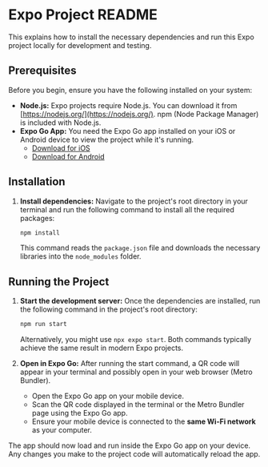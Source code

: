 # Expo Project README

This explains how to install the necessary dependencies and run this Expo project locally for development and testing.

## Prerequisites

Before you begin, ensure you have the following installed on your system:

* **Node.js:** Expo projects require Node.js. You can download it from [https://nodejs.org/](https://nodejs.org/). npm (Node Package Manager) is included with Node.js.
* **Expo Go App:** You need the Expo Go app installed on your iOS or Android device to view the project while it's running.
    * [Download for iOS](https://apps.apple.com/us/app/expo-go/id982107779)
    * [Download for Android](https://play.google.com/store/apps/details?id=host.exp.exponent)

## Installation

1.  **Install dependencies:** Navigate to the project's root directory in your terminal and run the following command to install all the required packages:
    ```bash
    npm install
    ```
    This command reads the `package.json` file and downloads the necessary libraries into the `node_modules` folder.

## Running the Project

1.  **Start the development server:** Once the dependencies are installed, run the following command in the project's root directory:
    ```bash
    npm run start
    ```
    Alternatively, you might use `npx expo start`. Both commands typically achieve the same result in modern Expo projects.

2.  **Open in Expo Go:** After running the start command, a QR code will appear in your terminal and possibly open in your web browser (Metro Bundler).
    * Open the Expo Go app on your mobile device.
    * Scan the QR code displayed in the terminal or the Metro Bundler page using the Expo Go app.
    * Ensure your mobile device is connected to the **same Wi-Fi network** as your computer.

The app should now load and run inside the Expo Go app on your device. Any changes you make to the project code will automatically reload the app.